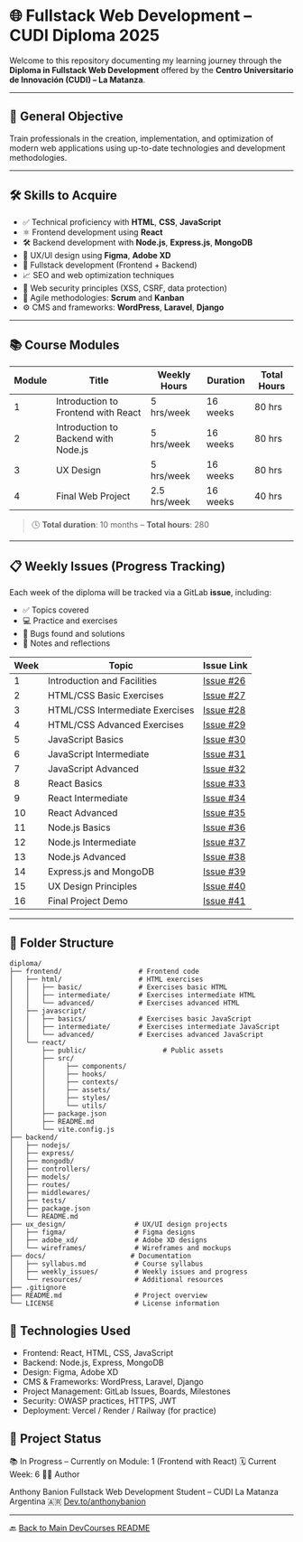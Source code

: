# 🌐 Fullstack Web Development – CUDI Diploma 2025

Welcome to this repository documenting my learning journey through the **Diploma in Fullstack Web Development** offered by the **Centro Universitario de Innovación (CUDI) – La Matanza**.

---

## 🎯 General Objective

Train professionals in the creation, implementation, and optimization of modern web applications using up-to-date technologies and development methodologies.

---

## 🛠 Skills to Acquire

- ✅ Technical proficiency with **HTML**, **CSS**, **JavaScript**
- ⚛️ Frontend development using **React**
- 🛠 Backend development with **Node.js**, **Express.js**, **MongoDB**
- 🎨 UX/UI design using **Figma**, **Adobe XD**
- 🧩 Fullstack development (Frontend + Backend)
- 📈 SEO and web optimization techniques
- 🔐 Web security principles (XSS, CSRF, data protection)
- 🧪 Agile methodologies: **Scrum** and **Kanban**
- ⚙️ CMS and frameworks: **WordPress**, **Laravel**, **Django**

---

## 📚 Course Modules

| Module | Title                                | Weekly Hours | Duration | Total Hours |
| ------ | ------------------------------------ | ------------ | -------- | ----------- |
| 1      | Introduction to Frontend with React  | 5 hrs/week   | 16 weeks | 80 hrs      |
| 2      | Introduction to Backend with Node.js | 5 hrs/week   | 16 weeks | 80 hrs      |
| 3      | UX Design                            | 5 hrs/week   | 16 weeks | 80 hrs      |
| 4      | Final Web Project                    | 2.5 hrs/week | 16 weeks | 40 hrs      |

> 🕓 **Total duration**: 10 months – **Total hours**: 280

---

## 📋 Weekly Issues (Progress Tracking)

Each week of the diploma will be tracked via a GitLab **issue**, including:

- ✅ Topics covered
- 💻 Practice and exercises
- 🐞 Bugs found and solutions
- 📌 Notes and reflections

| Week | Topic                           | Issue Link                                                         |
| ---- | ------------------------------- | ------------------------------------------------------------------ |
| 1    | Introduction and Facilities     | [Issue #26](https://github.com/anthonybanion/DevCourses/issues/26) |
| 2    | HTML/CSS Basic Exercises        | [Issue #27](https://github.com/anthonybanion/DevCourses/issues/27) |
| 3    | HTML/CSS Intermediate Exercises | [Issue #28](https://github.com/anthonybanion/DevCourses/issues/28) |
| 4    | HTML/CSS Advanced Exercises     | [Issue #29](https://github.com/anthonybanion/DevCourses/issues/29) |
| 5    | JavaScript Basics               | [Issue #30](https://github.com/anthonybanion/DevCourses/issues/30) |
| 6    | JavaScript Intermediate         | [Issue #31](https://github.com/anthonybanion/DevCourses/issues/31) |
| 7    | JavaScript Advanced             | [Issue #32](https://github.com/anthonybanion/DevCourses/issues/32) |
| 8    | React Basics                    | [Issue #33](https://github.com/anthonybanion/DevCourses/issues/33) |
| 9    | React Intermediate              | [Issue #34](https://github.com/anthonybanion/DevCourses/issues/34) |
| 10   | React Advanced                  | [Issue #35](https://github.com/anthonybanion/DevCourses/issues/35) |
| 11   | Node.js Basics                  | [Issue #36](https://github.com/anthonybanion/DevCourses/issues/36) |
| 12   | Node.js Intermediate            | [Issue #37](https://github.com/anthonybanion/DevCourses/issues/37) |
| 13   | Node.js Advanced                | [Issue #38](https://github.com/anthonybanion/DevCourses/issues/38) |
| 14   | Express.js and MongoDB          | [Issue #39](https://github.com/anthonybanion/DevCourses/issues/39) |
| 15   | UX Design Principles            | [Issue #40](https://github.com/anthonybanion/DevCourses/issues/40) |
| 16   | Final Project Demo              | [Issue #41](https://github.com/anthonybanion/DevCourses/issues/41) |

---

## 🧱 Folder Structure

```text
diploma/
├── frontend/                   # Frontend code
│   ├── html/                   # HTML exercises
│   │   ├── basic/              # Exercises basic HTML
│   │   ├── intermediate/       # Exercises intermediate HTML
│   │   └── advanced/           # Exercises advanced HTML
│   ├── javascript/
│   │   ├── basics/             # Exercises basic JavaScript
│   │   ├── intermediate/       # Exercises intermediate JavaScript
│   │   └── advanced/           # Exercises advanced JavaScript
│   └── react/
│       ├── public/                   # Public assets
│       ├── src/
│       │     ├── components/
│       │     ├── hooks/
│       │     ├── contexts/
│       │     ├── assets/
│       │     ├── styles/
│       │     └── utils/
│       ├── package.json
│       ├── README.md
│       └── vite.config.js
├── backend/
│   ├── nodejs/
│   ├── express/
│   ├── mongodb/
│   ├── controllers/
│   ├── models/
│   ├── routes/
│   ├── middlewares/
│   ├── tests/
│   ├── package.json
│   └── README.md
├── ux_design/                 # UX/UI design projects
│   ├── figma/                 # Figma designs
│   ├── adobe_xd/              # Adobe XD designs
│   └── wireframes/            # Wireframes and mockups
├── docs/                     # Documentation
│   ├── syllabus.md            # Course syllabus
│   ├── weekly_issues/         # Weekly issues and progress
│   └── resources/             # Additional resources
├── .gitignore
├── README.md                  # Project overview
└── LICENSE                    # License information
```

## 🧪 Technologies Used

- Frontend: React, HTML, CSS, JavaScript
- Backend: Node.js, Express, MongoDB
- Design: Figma, Adobe XD
- CMS & Frameworks: WordPress, Laravel, Django
- Project Management: GitLab Issues, Boards, Milestones
- Security: OWASP practices, HTTPS, JWT
- Deployment: Vercel / Render / Railway (for practice)

## 🚧 Project Status

📚 In Progress – Currently on Module: 1 (Frontend with React)
🗓️ Current Week: 6
👨‍💻 Author

Anthony Banion
Fullstack Web Development Student – CUDI La Matanza
Argentina 🇦🇷
[Dev.to/anthonybanion](https://dev.to/anthonybanion)

---

🔙 [Back to Main DevCourses README](../../README.md)
